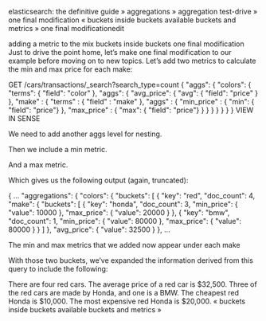 
elasticsearch: the definitive guide » aggregations » aggregation test-drive » one final modification
«  buckets inside buckets     available buckets and metrics  »
one final modificationedit

adding a metric to the mix
buckets inside buckets
one final modification
Just to drive the point home, let’s make one final modification to our example before moving on to new topics. Let’s add two metrics to calculate the min and max price for each make:

GET /cars/transactions/_search?search_type=count
{
   "aggs": {
      "colors": {
         "terms": {
            "field": "color"
         },
         "aggs": {
            "avg_price": { "avg": { "field": "price" }
            },
            "make" : {
                "terms" : {
                    "field" : "make"
                },
                "aggs" : { 
                    "min_price" : { "min": { "field": "price"} }, 
                    "max_price" : { "max": { "field": "price"} } 
                }
            }
         }
      }
   }
}
VIEW IN SENSE


We need to add another aggs level for nesting.



Then we include a min metric.



And a max metric.

Which gives us the following output (again, truncated):

{
...
   "aggregations": {
      "colors": {
         "buckets": [
            {
               "key": "red",
               "doc_count": 4,
               "make": {
                  "buckets": [
                     {
                        "key": "honda",
                        "doc_count": 3,
                        "min_price": {
                           "value": 10000 
                        },
                        "max_price": {
                           "value": 20000 
                        }
                     },
                     {
                        "key": "bmw",
                        "doc_count": 1,
                        "min_price": {
                           "value": 80000
                        },
                        "max_price": {
                           "value": 80000
                        }
                     }
                  ]
               },
               "avg_price": {
                  "value": 32500
               }
            },
...
 

The min and max metrics that we added now appear under each make

With those two buckets, we’ve expanded the information derived from this query to include the following:

There are four red cars.
The average price of a red car is $32,500.
Three of the red cars are made by Honda, and one is a BMW.
The cheapest red Honda is $10,000.
The most expensive red Honda is $20,000.
«  buckets inside buckets     available buckets and metrics  »
